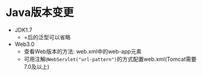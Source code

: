 # Java版本变更
- JDK1.7
	- =后的泛型可以省略
- Web3.0
	- 查看Web版本的方法: web.xml中的web-app元素
	- 可用注解`@WebServlet("url-pattern")`的方式配置web.xml(Tomcat需要7.0及以上)